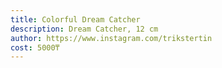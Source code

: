 ```yaml
---
title: Colorful Dream Catcher
description: Dream Catcher, 12 cm
author: https://www.instagram.com/trikstertin
cost: 5000₸
---
```

